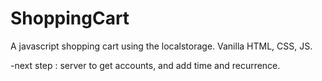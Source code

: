 # ShoppingCart
A javascript shopping cart using the localstorage. 
Vanilla HTML, CSS, JS.  

-next step : server to get accounts, and add time and recurrence.
